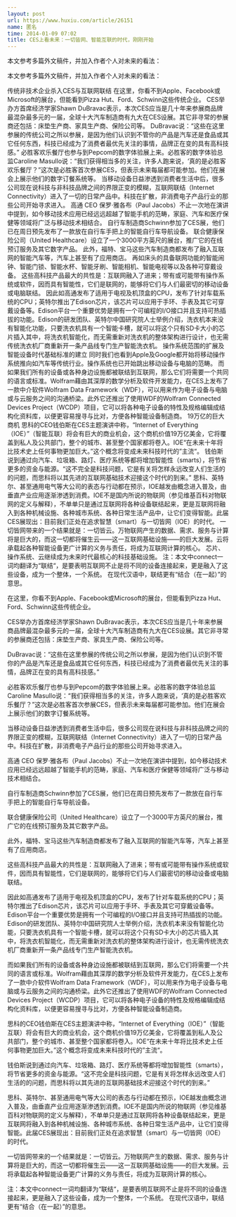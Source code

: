 ```yaml
---
layout: post
url: https://www.huxiu.com/article/26151
name: 匿名
time: 2014-01-09 07:02
title: CES上看未来：一切皆网、智能互联的时代，刚刚开始
---
```

本文参考多篇外文稿件，并加入作者个人对未来的看法：

本文参考多篇外文稿件，并加入作者个人对未来的看法：

传统非技术企业杀入CES与互联网联结 在这里，你看不到Apple、Facebook或Microsoft的展台，但能看到Pizza Hut、Ford、Schwinn这些传统企业。 CES举办方首席经济学家Shawn DuBravac表示，本次CES应当是几十年来参展商品牌最混杂最多元的一届，全球十大汽车制造商有九大在CES设展。其它非寻常的参展商还包括：床垫生产商、家具生产商、保险公司等。 DuBravac说：“这些在这里参展的传统公司之所以参展，是因为他们认识到不管你的产品是汽车还是食品或其它任何东西，科技已经成为了消费者最优先关注的事情，品牌正在变的具有高科技感。” 必胜客欢乐餐厅也参与到Pepcom的数字体验展上来。必胜客的数字体验总监Caroline Masullo说：“我们获得相当多的关注，许多人跑来说，‘真的是必胜客欢乐餐厅？”这次是必胜客首次参展CES，但表示未来每届都可能参加。他们在展会上展示他们的数字订餐系统等。 当移动设备日益渗透到消费者生活中后，很多公司现在说科技与非科技品牌之间的界限正变的模糊，互联网联结（Internet Connectivity）进入了一切的日常产品中。科技在扩散，非消费电子产品行业的那些公司开始寻求进入。 高通 CEO 保罗·雅各布（Paul Jacobs）不止一次地在演讲中提到，如今移动技术应用已经远远超越了智能手机的范畴，家庭、汽车和医疗保健等领域将广泛与移动技术相结合。 自行车制造商Schwinn参加了CES展，他们已在周日预先发布了一款放在自行车手把上的智能自行车导航设备。 联合健康保险公司（United Healthcare）设立了一个3000平方英尺的展台，推广它的在线预订服务及其它数字产品。 此外，福特、宝马这些汽车制造商都发布了融入互联网的智能汽车等，汽车上甚至有了应用商店。 再如床头的具备联网功能的智能闹钟、智能门锁、智能水杯、智能牙刷、智能相机、智能电视等以及各种可穿戴设备。 这些高科技产品最大的共性是：互联网融入了进来；带有或可能带有操作系统或软件，因而具有智能性，它们是联网的，能够将它们与人们最密切的移动设备或电脑联结。 因此如高通发布了适用于电视及机顶盒的CPU，发布了针对车载系统的CPU；英特尔推出了Edison芯片，该芯片可以应用于手环、手表及其它可穿戴设备等。Edison平台一个重要优势是拥有一个可编程的I/O接口并且支持可热插拔的功能。Edison的研发团队、英特尔中国研究院人士举例介绍，洗衣机本来没有智能化功能，只要洗衣机具有一个智能卡槽，就可以将这个只有SD卡大小的芯片插入其中，将洗衣机智能化，而无需重新对洗衣机的整体架构进行设计，也无需传统洗衣机厂商重新开一条产品线专门生产智能洗衣机。 操作系统范围的扩展及智能设备时代基础标准的建立 同时我们也看到Apple及Google都开始将移动操作系统推向如汽车等传统行业。操作系统也已开始跳出移动设备与电脑的范畴。 而如果我们所有的设备或各种身边设施都被联结到互联网，那么它们将需要一个共同的语言或标准。Wolfram藉由其深厚的数学分析及软件开发能力，在CES上发布了一款中介软件Wolfram Data Framework（WDF），可以用来作为电子设备与电脑或与云服务之间的沟通桥梁。此外它还推出了使用WDF的Wolfram Connected Devices Project（WCDP）项目，它可以将各种电子设备的特性及规格编辑成结构化资料库，以便更容易搜寻与比对，方便各种智能设备制造商。 19万亿的巨大商机 思科的CEO钱伯斯在CES主题演讲中称，“Internet of Everything（IOE）”（智能互联）将会有巨大的商业机会，这个商机价值19万亿美金，它将覆盖到私人及公共部门，整个的城市、甚至整个国家都将卷入。IOE“在未来十年将比技术史上任何事物更加巨大。”这个概念将变成未来科技时代的”主流“。 钱伯斯说到通过向汽车、垃圾箱、路灯、医疗系统等都将增加智能性（smarts），将节省更多的资金与能源。“这不完全是科技问题，它是有关将怎样永远改变人们生活的的问题，而思科将以其先进的互联网基础技术迎接这个时代的到来。” 思科、英特尔、甚至通用电气等大公司的表态与行动都在预示，IOE越发由概念进入普及，由垂直产业应用逐渐渗透到消费。IOE不是国内所说的物联网（参见维基百科对物联网的定义与解释），不单单只是通过互联网将各种设备联结起来，更是互联网将融入到各种机械设施、各种城市系统、各种日常生活产品中，让它们变得智能。此届CES展现出：目前我们正处在追求智慧（smart）与一切皆网（IOE）的时代。 一切皆网带来的一个结果就是：一切皆云。万物联网产生的数据、需求、服务与计算将是巨大的，而这一切都将催生云——这一互联网基础设施——的巨大发展。云将承载起各种智能设备更广计算的义务与责任，将成为互联网计算的核心。 芯片、操作系统、云继续成为未来时代最核心的科技基础设施。 注：本文中connect一词均翻译为“联结“，是要表明互联网不止是将不同的设备连接起来，更是融入了这些设备，成为一个整体，一个系统。 在现代汉语中，联结更有“结合（在一起）”的意思。

在这里，你看不到Apple、Facebook或Microsoft的展台，但能看到Pizza Hut、Ford、Schwinn这些传统企业。

CES举办方首席经济学家Shawn DuBravac表示，本次CES应当是几十年来参展商品牌最混杂最多元的一届，全球十大汽车制造商有九大在CES设展。其它非寻常的参展商还包括：床垫生产商、家具生产商、保险公司等。

DuBravac说：“这些在这里参展的传统公司之所以参展，是因为他们认识到不管你的产品是汽车还是食品或其它任何东西，科技已经成为了消费者最优先关注的事情，品牌正在变的具有高科技感。”

必胜客欢乐餐厅也参与到Pepcom的数字体验展上来。必胜客的数字体验总监Caroline Masullo说：“我们获得相当多的关注，许多人跑来说，‘真的是必胜客欢乐餐厅？”这次是必胜客首次参展CES，但表示未来每届都可能参加。他们在展会上展示他们的数字订餐系统等。

当移动设备日益渗透到消费者生活中后，很多公司现在说科技与非科技品牌之间的界限正变的模糊，互联网联结（Internet Connectivity）进入了一切的日常产品中。科技在扩散，非消费电子产品行业的那些公司开始寻求进入。

高通 CEO 保罗·雅各布（Paul Jacobs）不止一次地在演讲中提到，如今移动技术应用已经远远超越了智能手机的范畴，家庭、汽车和医疗保健等领域将广泛与移动技术相结合。

自行车制造商Schwinn参加了CES展，他们已在周日预先发布了一款放在自行车手把上的智能自行车导航设备。

联合健康保险公司（United Healthcare）设立了一个3000平方英尺的展台，推广它的在线预订服务及其它数字产品。

此外，福特、宝马这些汽车制造商都发布了融入互联网的智能汽车等，汽车上甚至有了应用商店。

这些高科技产品最大的共性是：互联网融入了进来；带有或可能带有操作系统或软件，因而具有智能性，它们是联网的，能够将它们与人们最密切的移动设备或电脑联结。

因此如高通发布了适用于电视及机顶盒的CPU，发布了针对车载系统的CPU；英特尔推出了Edison芯片，该芯片可以应用于手环、手表及其它可穿戴设备等。Edison平台一个重要优势是拥有一个可编程的I/O接口并且支持可热插拔的功能。Edison的研发团队、英特尔中国研究院人士举例介绍，洗衣机本来没有智能化功能，只要洗衣机具有一个智能卡槽，就可以将这个只有SD卡大小的芯片插入其中，将洗衣机智能化，而无需重新对洗衣机的整体架构进行设计，也无需传统洗衣机厂商重新开一条产品线专门生产智能洗衣机。

而如果我们所有的设备或各种身边设施都被联结到互联网，那么它们将需要一个共同的语言或标准。Wolfram藉由其深厚的数学分析及软件开发能力，在CES上发布了一款中介软件Wolfram Data Framework（WDF），可以用来作为电子设备与电脑或与云服务之间的沟通桥梁。此外它还推出了使用WDF的Wolfram Connected Devices Project（WCDP）项目，它可以将各种电子设备的特性及规格编辑成结构化资料库，以便更容易搜寻与比对，方便各种智能设备制造商。

思科的CEO钱伯斯在CES主题演讲中称，“Internet of Everything（IOE）”（智能互联）将会有巨大的商业机会，这个商机价值19万亿美金，它将覆盖到私人及公共部门，整个的城市、甚至整个国家都将卷入。IOE“在未来十年将比技术史上任何事物更加巨大。”这个概念将变成未来科技时代的”主流“。

钱伯斯说到通过向汽车、垃圾箱、路灯、医疗系统等都将增加智能性（smarts），将节省更多的资金与能源。“这不完全是科技问题，它是有关将怎样永远改变人们生活的的问题，而思科将以其先进的互联网基础技术迎接这个时代的到来。”

思科、英特尔、甚至通用电气等大公司的表态与行动都在预示，IOE越发由概念进入普及，由垂直产业应用逐渐渗透到消费。IOE不是国内所说的物联网（参见维基百科对物联网的定义与解释），不单单只是通过互联网将各种设备联结起来，更是互联网将融入到各种机械设施、各种城市系统、各种日常生活产品中，让它们变得智能。此届CES展现出：目前我们正处在追求智慧（smart）与一切皆网（IOE）的时代。

一切皆网带来的一个结果就是：一切皆云。万物联网产生的数据、需求、服务与计算将是巨大的，而这一切都将催生云——这一互联网基础设施——的巨大发展。云将承载起各种智能设备更广计算的义务与责任，将成为互联网计算的核心。

注：本文中connect一词均翻译为“联结“，是要表明互联网不止是将不同的设备连接起来，更是融入了这些设备，成为一个整体，一个系统。 在现代汉语中，联结更有“结合（在一起）”的意思。

